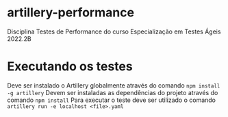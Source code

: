 # artillery-performance
Disciplina Testes de Performance do curso Especialização em Testes Ágeis 2022.2B

# Executando os testes
Deve ser instalado o Artillery globalmente através do comando `npm install -g artillery`
Devem ser instaladas as dependências do projeto através do comando `npm install`
Para executar o teste deve ser utilizado o comando `artillery run -e localhost <file>.yaml`